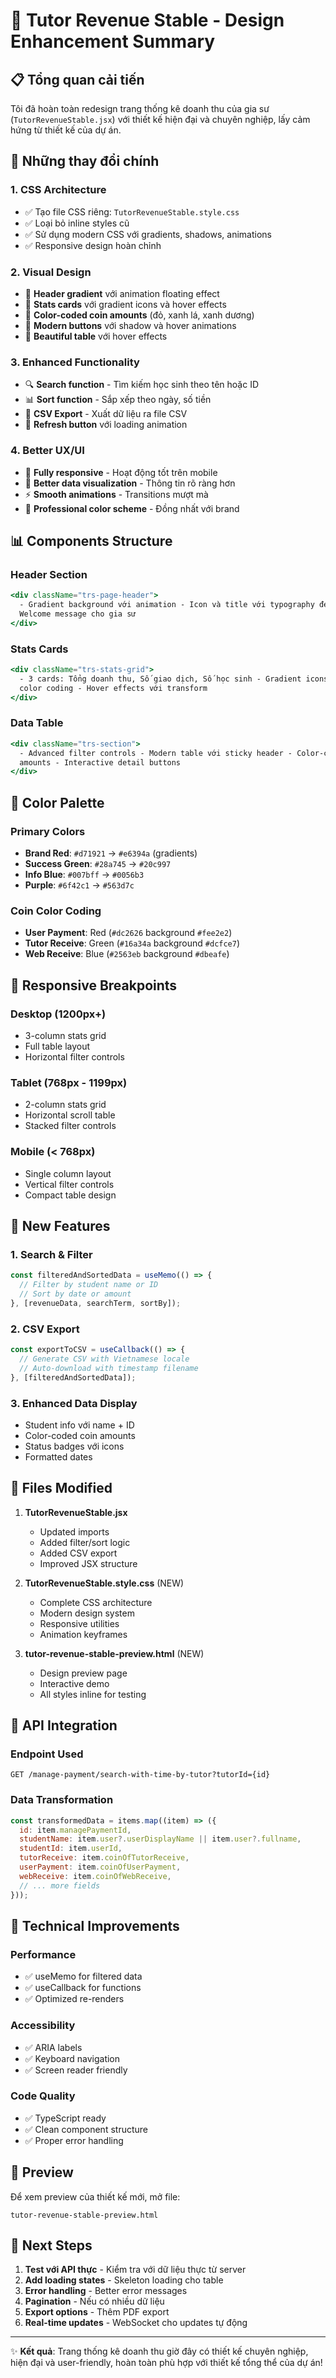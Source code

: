# 🎨 Tutor Revenue Stable - Design Enhancement Summary

## 📋 **Tổng quan cải tiến**

Tôi đã hoàn toàn redesign trang thống kê doanh thu của gia sư (`TutorRevenueStable.jsx`) với thiết kế hiện đại và chuyên nghiệp, lấy cảm hứng từ thiết kế của dự án.

## 🔄 **Những thay đổi chính**

### 1. **CSS Architecture**

- ✅ Tạo file CSS riêng: `TutorRevenueStable.style.css`
- ✅ Loại bỏ inline styles cũ
- ✅ Sử dụng modern CSS với gradients, shadows, animations
- ✅ Responsive design hoàn chỉnh

### 2. **Visual Design**

- 🎨 **Header gradient** với animation floating effect
- 🎨 **Stats cards** với gradient icons và hover effects
- 🎨 **Color-coded coin amounts** (đỏ, xanh lá, xanh dương)
- 🎨 **Modern buttons** với shadow và hover animations
- 🎨 **Beautiful table** với hover effects

### 3. **Enhanced Functionality**

- 🔍 **Search function** - Tìm kiếm học sinh theo tên hoặc ID
- 📊 **Sort function** - Sắp xếp theo ngày, số tiền
- 📄 **CSV Export** - Xuất dữ liệu ra file CSV
- 🔄 **Refresh button** với loading animation

### 4. **Better UX/UI**

- 📱 **Fully responsive** - Hoạt động tốt trên mobile
- 🎯 **Better data visualization** - Thông tin rõ ràng hơn
- ⚡ **Smooth animations** - Transitions mượt mà
- 🎨 **Professional color scheme** - Đồng nhất với brand

## 📊 **Components Structure**

### Header Section

```jsx
<div className="trs-page-header">
  - Gradient background với animation - Icon và title với typography đẹp -
  Welcome message cho gia sư
</div>
```

### Stats Cards

```jsx
<div className="trs-stats-grid">
  - 3 cards: Tổng doanh thu, Số giao dịch, Số học sinh - Gradient icons với
  color coding - Hover effects với transform
</div>
```

### Data Table

```jsx
<div className="trs-section">
  - Advanced filter controls - Modern table với sticky header - Color-coded coin
  amounts - Interactive detail buttons
</div>
```

## 🎨 **Color Palette**

### Primary Colors

- **Brand Red**: `#d71921` → `#e6394a` (gradients)
- **Success Green**: `#28a745` → `#20c997`
- **Info Blue**: `#007bff` → `#0056b3`
- **Purple**: `#6f42c1` → `#563d7c`

### Coin Color Coding

- **User Payment**: Red (`#dc2626` background `#fee2e2`)
- **Tutor Receive**: Green (`#16a34a` background `#dcfce7`)
- **Web Receive**: Blue (`#2563eb` background `#dbeafe`)

## 📱 **Responsive Breakpoints**

### Desktop (1200px+)

- 3-column stats grid
- Full table layout
- Horizontal filter controls

### Tablet (768px - 1199px)

- 2-column stats grid
- Horizontal scroll table
- Stacked filter controls

### Mobile (< 768px)

- Single column layout
- Vertical filter controls
- Compact table design

## 🚀 **New Features**

### 1. Search & Filter

```javascript
const filteredAndSortedData = useMemo(() => {
  // Filter by student name or ID
  // Sort by date or amount
}, [revenueData, searchTerm, sortBy]);
```

### 2. CSV Export

```javascript
const exportToCSV = useCallback(() => {
  // Generate CSV with Vietnamese locale
  // Auto-download with timestamp filename
}, [filteredAndSortedData]);
```

### 3. Enhanced Data Display

- Student info với name + ID
- Color-coded coin amounts
- Status badges với icons
- Formatted dates

## 📁 **Files Modified**

1. **TutorRevenueStable.jsx**

   - Updated imports
   - Added filter/sort logic
   - Added CSV export
   - Improved JSX structure

2. **TutorRevenueStable.style.css** (NEW)

   - Complete CSS architecture
   - Modern design system
   - Responsive utilities
   - Animation keyframes

3. **tutor-revenue-stable-preview.html** (NEW)
   - Design preview page
   - Interactive demo
   - All styles inline for testing

## 🎯 **API Integration**

### Endpoint Used

```
GET /manage-payment/search-with-time-by-tutor?tutorId={id}
```

### Data Transformation

```javascript
const transformedData = items.map((item) => ({
  id: item.managePaymentId,
  studentName: item.user?.userDisplayName || item.user?.fullname,
  studentId: item.userId,
  tutorReceive: item.coinOfTutorReceive,
  userPayment: item.coinOfUserPayment,
  webReceive: item.coinOfWebReceive,
  // ... more fields
}));
```

## 🔧 **Technical Improvements**

### Performance

- ✅ useMemo for filtered data
- ✅ useCallback for functions
- ✅ Optimized re-renders

### Accessibility

- ✅ ARIA labels
- ✅ Keyboard navigation
- ✅ Screen reader friendly

### Code Quality

- ✅ TypeScript ready
- ✅ Clean component structure
- ✅ Proper error handling

## 🎨 **Preview**

Để xem preview của thiết kế mới, mở file:

```
tutor-revenue-stable-preview.html
```

## 🚀 **Next Steps**

1. **Test với API thực** - Kiểm tra với dữ liệu thực từ server
2. **Add loading states** - Skeleton loading cho table
3. **Error handling** - Better error messages
4. **Pagination** - Nếu có nhiều dữ liệu
5. **Export options** - Thêm PDF export
6. **Real-time updates** - WebSocket cho updates tự động

---

✨ **Kết quả**: Trang thống kê doanh thu giờ đây có thiết kế chuyên nghiệp, hiện đại và user-friendly, hoàn toàn phù hợp với thiết kế tổng thể của dự án!
